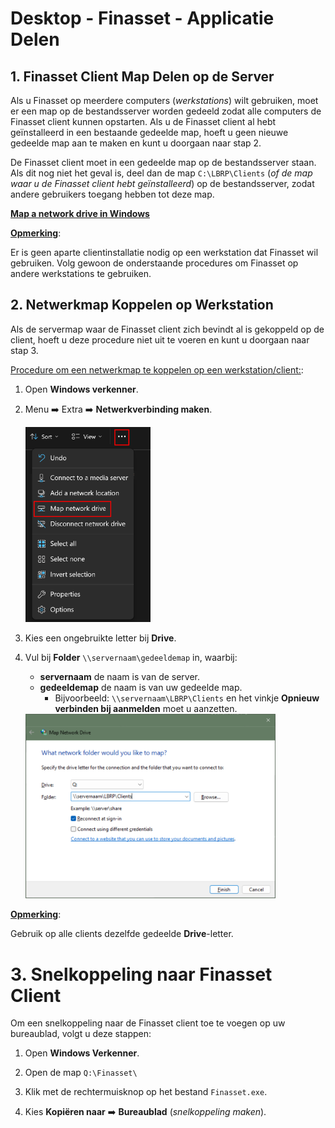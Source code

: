 # Desktop - Finasset - Applicatie Delen

## 1. Finasset Client Map Delen op de Server

Als u Finasset op meerdere computers (*werkstations*) wilt gebruiken, moet er een map op de bestandsserver worden gedeeld zodat alle computers de Finasset client kunnen opstarten. Als u de Finasset client al hebt geïnstalleerd in een bestaande gedeelde map, hoeft u geen nieuwe gedeelde map aan te maken en kunt u doorgaan naar stap 2.

De Finasset client moet in een gedeelde map op de bestandsserver staan. Als dit nog niet het geval is, deel dan de map `C:\LBRP\Clients` (*of de map waar u de Finasset client hebt geïnstalleerd*) op de bestandsserver, zodat andere gebruikers toegang hebben tot deze map.

[<strong><ins>Map a network drive in Windows</ins></strong>](https://support.microsoft.com/en-us/windows/map-a-network-drive-in-windows-29ce55d1-34e3-a7e2-4801-131475f9557d)

<strong><ins>Opmerking</ins></strong>:

Er is geen aparte clientinstallatie nodig op een werkstation dat Finasset wil gebruiken. Volg gewoon de onderstaande procedures om Finasset op andere werkstations te gebruiken.

## 2. Netwerkmap Koppelen op Werkstation

Als de servermap waar de Finasset client zich bevindt al is gekoppeld op de client, hoeft u deze procedure niet uit te voeren en kunt u doorgaan naar stap 3.

<ins>Procedure om een netwerkmap te koppelen op een werkstation/client:</ins>:

1. Open **Windows verkenner**.

2. Menu ➡️ Extra ➡️ **Netwerkverbinding maken**.

   <img src="./01.png" alt="01.png" style="width:200px;"/>

3. Kies een ongebruikte letter bij **Drive**.

4. Vul bij **Folder** `\\servernaam\gedeeldemap` in, waarbij:

    - **servernaam** de naam is van de server.
    - **gedeeldemap** de naam is van uw gedeelde map.
       - Bijvoorbeeld: `\\servernaam\LBRP\Clients` en het vinkje **Opnieuw verbinden bij aanmelden** moet u aanzetten.

   <img src="./02.png" alt="02.png" style="width:400px;"/>

<strong><ins>Opmerking</ins></strong>:

Gebruik op alle clients dezelfde gedeelde **Drive**-letter.

# 3. Snelkoppeling naar Finasset Client

Om een snelkoppeling naar de Finasset client toe te voegen op uw bureaublad, volgt u deze stappen:

1. Open **Windows Verkenner**.

2. Open de map `Q:\Finasset\`

3. Klik met de rechtermuisknop op het bestand `Finasset.exe`.

4. Kies **Kopiëren naar** ➡️ **Bureaublad** (*snelkoppeling maken*).
